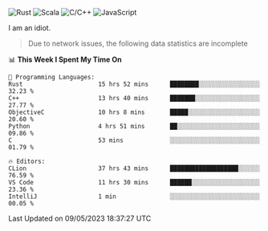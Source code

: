 ![Rust](https://img.shields.io/badge/Rust-000000?style=flat-square&logo=rust&logoColor=white)
![Scala](https://img.shields.io/badge/Scala-DC322F?style=flat-square&logo=Scala)
![C/C++](https://img.shields.io/badge/C++-00599c?style=flat-square&logo=C%2B%2B)
![JavaScript](https://img.shields.io/badge/JavaScript-323330?style=flat-square&logo=javascript&logoColor=F7DF1E)

I am an idiot.

> Due to network issues, the following data statistics are incomplete

<!--START_SECTION:waka-->
📊 **This Week I Spent My Time On** 

```text
💬 Programming Languages: 
Rust                     15 hrs 52 mins      ████████░░░░░░░░░░░░░░░░░   32.23 % 
C++                      13 hrs 40 mins      ███████░░░░░░░░░░░░░░░░░░   27.77 % 
ObjectiveC               10 hrs 8 mins       █████░░░░░░░░░░░░░░░░░░░░   20.60 % 
Python                   4 hrs 51 mins       ██░░░░░░░░░░░░░░░░░░░░░░░   09.86 % 
C                        53 mins             ░░░░░░░░░░░░░░░░░░░░░░░░░   01.79 % 

🔥 Editors: 
CLion                    37 hrs 43 mins      ███████████████████░░░░░░   76.59 % 
VS Code                  11 hrs 30 mins      ██████░░░░░░░░░░░░░░░░░░░   23.36 % 
IntelliJ                 1 min               ░░░░░░░░░░░░░░░░░░░░░░░░░   00.05 % 
```


 Last Updated on 09/05/2023 18:37:27 UTC
<!--END_SECTION:waka-->
